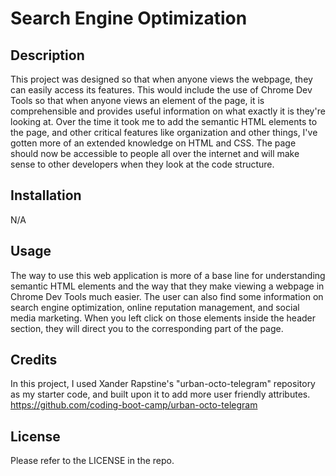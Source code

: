# Search Engine Optimization

## Description

This project was designed so that when anyone views the webpage, they can easily access its features. This would include the use of Chrome 
Dev Tools so that when anyone views an element of the page, it is comprehensible and provides useful information on what exactly it is they're 
looking at. Over the time it took me to add the semantic HTML elements to the page, and other critical features like organization and other things, I've gotten more of an extended knowledge on HTML and CSS. The page should now be accessible to people all over the internet and will make sense to other developers when they look at the code structure.

## Installation

N/A

## Usage

The way to use this web application is more of a base line for understanding semantic HTML elements and the way that they make viewing a webpage in Chrome Dev Tools much easier. The user can also find some information on search engine optimization, online reputation management, and social media marketing. When you left click on those elements inside the header section, they will direct you to the corresponding part of the page.


## Credits

In this project, I used Xander Rapstine's "urban-octo-telegram" repository as my starter code, and built upon it to add more user friendly attributes.
https://github.com/coding-boot-camp/urban-octo-telegram

## License

Please refer to the LICENSE in the repo.